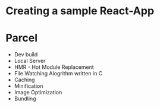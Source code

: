 # Creating a sample React-App


# Parcel
 - Dev build
 - Local Server
 - HMR - Hot Module Replacement
 - File Watching Alogrithm written in C
 - Caching
 - Minification
 - Image Optimization
 - Bundling